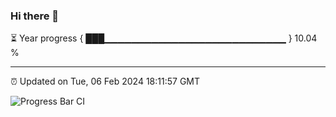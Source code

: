 ### Hi there 👋

⏳ Year progress { ███▁▁▁▁▁▁▁▁▁▁▁▁▁▁▁▁▁▁▁▁▁▁▁▁▁▁▁ } 10.04 %

---

⏰ Updated on Tue, 06 Feb 2024 18:11:57 GMT

![Progress Bar CI](https://github.com/liununu/liununu/workflows/Progress%20Bar%20CI/badge.svg)
